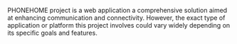 PHONEHOME project is a web application a comprehensive solution aimed at enhancing communication and connectivity. However, the exact type of application or platform this project involves could vary widely depending on its specific goals and features.

